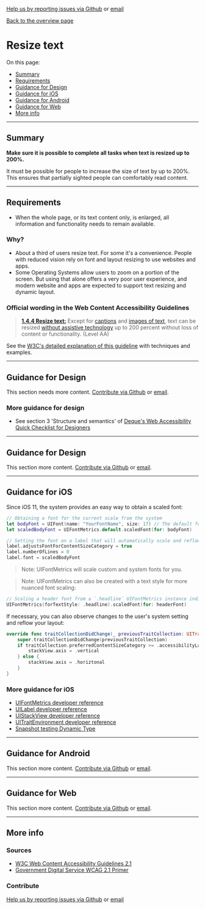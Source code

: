 [Help us by reporting issues via Github](https://github.com/theappbusiness/accessibility-guidelines) or [email](mailto:jeanfrancois@theappbusiness.com)

[Back to the overview page](./../README.md)

# Resize text

On this page:
* [Summary](#summary)
* [Requirements](#requirements)
* [Guidance for Design](#guidance-for-design)
* [Guidance for iOS](#guidance-for-ios)
* [Guidance for Android](#guidance-for-android)
* [Guidance for Web](#guidance-for-web)
* [More info](#more-info)

---

## Summary

**Make sure it is possible to complete all tasks when text is resized up to 200%.**

It must be possible for people to increase the size of text by up to 200%. This ensures that partially sighted people can comfortably read content.

---

## Requirements

* When the whole page, or its text content only, is enlarged, all information and functionality needs to remain available.

### Why?

* About a third of users resize text. For some it's a convenience. People with reduced vision rely on font and layout resizing to use websites and apps.
* Some Operating Systems allow users to zoom on a portion of the screen. But using that alone offers a very poor user experience, and modern website and apps are expected to support text resizing and dynamic layout.

### Official wording in the Web Content Accessibility Guidelines

> [**1.4.4 Resize text:**](https://www.w3.org/TR/UNDERSTANDING-WCAG20/visual-audio-contrast-scale.html) Except for [captions](https://www.w3.org/TR/UNDERSTANDING-WCAG20/visual-audio-contrast-scale.html#captionsdef) and [images of text](https://www.w3.org/TR/UNDERSTANDING-WCAG20/visual-audio-contrast-scale.html#images-of-textdef), text can be resized [without assistive technology](https://www.w3.org/TR/UNDERSTANDING-WCAG20/visual-audio-contrast-scale.html#atdef) up to 200 percent without loss of content or functionality. (Level AA)

See the [W3C's detailed explanation of this guideline](https://www.w3.org/TR/UNDERSTANDING-WCAG20/visual-audio-contrast-scale.html) with techniques and examples.

---

## Guidance for Design

This section needs more content. [Contribute via Github](https://github.com/theappbusiness/accessibility-guidelines/issues/58) or [email](mailto:jeanfrancois@theappbusiness.com).

### More guidance for design

* See section 3 'Structure and semantics' of [Deque's Web Accessibility Quick Checklist for Designers](https://cdn2.hubspot.net/hubfs/153358/Web%20Accessibility%20Quick%20Checklist%20for%20Designers.pdf?utm_referrer=https://www.deque.com/blog/supporting-the-design-phase-with-accessibility-heuristics-evaluations/)

---

## Guidance for Design

This section more content. [Contribute via Github](https://github.com/theappbusiness/accessibility-guidelines/) or [email](mailto:jeanfrancois@theappbusiness.com).

---

## Guidance for iOS

Since iOS 11, the system provides an easy way to obtain a scaled font:

```swift
// Obtaining a font for the current scale from the system
let bodyFont = UIFont(name: "YourFontName", size: 17) // The default font you'd use for your UI's body content
let scaledBodyFont = UIFontMetrics.default.scaledFont(for: bodyFont)

// Setting the font on a label that will automatically scale and reflow the layout
label.adjustsFontForContentSizeCategory = true
label.numberOfLines = 0
label.font = scaledBodyFont
```

> Note: UIFontMetrics will scale custom and system fonts for you.

> Note: UIFontMetrics can also be created with a text style for more nuanced font scaling:

```swift
// Scaling a header font from a `.headline` UIFontMetrics instance indicates to the system it doesn't need to scale it as much as it would for `.body` fonts.
UIFontMetrics(forTextStyle: .headline).scaledFont(for: headerFont)
```

If necessary, you can also observe changes to the user's system setting and reflow your layout:

```swift
override func traitCollectionDidChange(_ previousTraitCollection: UITraitCollection?) {
    super.traitCollectionDidChange(previousTraitCollection)
    if traitCollection.preferredContentSizeCategory >= .accessibilityLarge {
        stackView.axis = .vertical
    } else {
        stackView.axis = .horiztonal
    }
}
```

### More guidance for iOS

* [UIFontMetrics developer reference](https://developer.apple.com/documentation/uikit/uifontmetrics "developer.apple.com reference")
* [UILabel developer reference](https://developer.apple.com/documentation/uikit/uilabel "developer.apple.com reference")
* [UIStackView developer reference](https://developer.apple.com/documentation/uikit/uistackview "developer.apple.com reference")
* [UITraitEnvironment developer reference](https://developer.apple.com/documentation/uikit/uitraitenvironment "developer.apple.com reference")
* [Snapshot testing Dynamic Type](https://edit.theappbusiness.com/snapshot-testing-dynamic-type-74119ee36042 "Article on how to snapshot test Dynamic Type")

---

## Guidance for Android

This section more content. [Contribute via Github](https://github.com/theappbusiness/accessibility-guidelines/issues/64) or [email](mailto:jeanfrancois@theappbusiness.com).

---

## Guidance for Web

This section more content. [Contribute via Github](https://github.com/theappbusiness/accessibility-guidelines/) or [email](mailto:jeanfrancois@theappbusiness.com).

---

## More info

### Sources

* [W3C Web Content Accessibility Guidelines 2.1](https://www.w3.org/TR/WCAG21/)
* [Government Digital Service WCAG 2.1 Primer](https://alphagov.github.io/wcag-primer/)

### Contribute

[Help us by reporting issues via Github](https://github.com/theappbusiness/accessibility-guidelines) or [email](mailto:jeanfrancois@theappbusiness.com)


